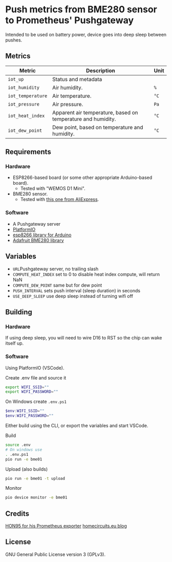 # Push metrics from BME280 sensor to Prometheus' Pushgateway

Intended to be used on battery power, device goes into deep sleep between pushes.

## Metrics

| Metric | Description | Unit |
| - | - | - |
| `iot_up` | Status and metadata | |
| `iot_humidity` | Air humidity. | `%` |
| `iot_temperature` | Air temperature. | `°C` |
| `iot_pressure` | Air pressure. | `Pa` |
| `iot_heat_index` | Apparent air temperature, based on temperature and humidity. | `°C` |
| `iot_dew_point` | Dew point, based on temperature and humidity. | `°C` |

## Requirements

### Hardware

- ESP8266-based board (or some other appropriate Arduino-based board).
    - Tested with "WEMOS D1 Mini".
- BME280 sensor.
    - Tested with [this one from AliExpress](https://www.aliexpress.com/item/1005003622447376).

### Software

- A Pushgateway server
- [PlatformIO](https://platformio.org/)
- [esp8266 library for Arduino](https://github.com/esp8266/Arduino)
- [Adafruit BME280 library](https://github.com/adafruit/Adafruit_BME280_Library)

## Variables

- `URL`Pushgateway server, no trailing slash
- `COMPUTE_HEAT_INDEX` set to 0 to disable heat index compute, will return NaN
- `COMPUTE_DEW_POINT` same but for dew point
- `PUSH_INTERVAL` sets push interval (sleep duration) in seconds
- `USE_DEEP_SLEEP` use deep sleep instead of turning wifi off

## Building

### Hardware

If using deep sleep, you will need to wire D16 to RST so the chip can wake itself up.

### Software

Using PlatformIO (VSCode).

Create .env file and source it
```sh
export WIFI_SSID=""
export WIFI_PASSWORD=""
```

On Windows create `.env.ps1`
```powershell
$env:WIFI_SSID=""
$env:WIFI_PASSWORD=""
```

Either build using the CLI, or export the variables and start VSCode.

Build

```sh
source .env
# On windows use
. .env.ps1
pio run -e bme01
```

Upload (also builds)

```sh
pio run -e bme01 -t upload
```

Monitor

```sh
pio device monitor -e bme01
```

## Credits

[HON95 for his Prometheus exporter](https://github.com/HON95/prometheus-esp8266-dht-exporter)
[homecircuits.eu blog](https://homecircuits.eu/blog/battery-powered-esp8266-iot-logger/)

## License

GNU General Public License version 3 (GPLv3).
